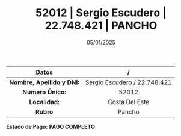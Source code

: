 ﻿---
title: 52012 | Sergio Escudero | 22.748.421 | PANCHO
date: 05/01/2025
draft: false
tags: ['costa-del-este', 'titular', 'pancho']
---

|          **Datos**          |  /  |
|:---------------------------:|:---:|
| **Nombre, Apellido y DNI:** | Sergio Escudero / 22.748.421 |
|      **Numero Único:**      | 52012 |
|        **Localidad:**       | Costa Del Este |
|          **Rubro**          | Pancho |

**Estado de Pago:** **PAGO COMPLETO**
